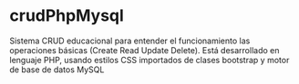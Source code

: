 # crudPhpMysql
Sistema CRUD educacional para entender el funcionamiento las operaciones básicas (Create Read Update Delete). Está desarrollado en lenguaje PHP, usando estilos CSS importados de clases bootstrap y motor de base de datos MySQL
